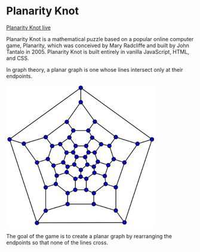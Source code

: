 # Planarity Knot

[Planarity Knot live][planarity-knot]

[planarity-knot]: https://nkhem.github.io/planarity-knot/

Planarity Knot is a mathematical puzzle based on a popular online computer game, Planarity, which was conceived by Mary Radcliffe and built by John Tantalo in 2005. Planarity Knot is built entirely in vanilla JavaScript, HTML, and CSS.

In graph theory, a planar graph is one whose lines intersect only at their endpoints.

<img src="./img/planar_graph_example.png" width=400 align="center"/>

The goal of the game is to create a planar graph by rearranging the endpoints so that none of the lines cross.
